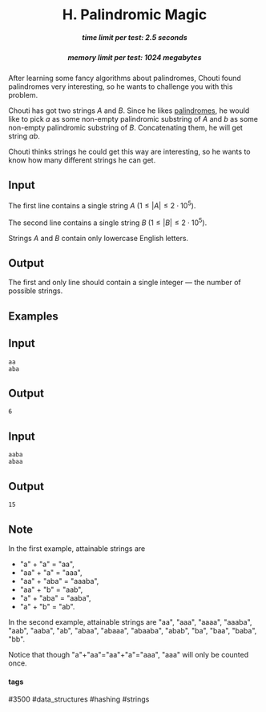 <h1 style='text-align: center;'> H. Palindromic Magic</h1>

<h5 style='text-align: center;'>time limit per test: 2.5 seconds</h5>
<h5 style='text-align: center;'>memory limit per test: 1024 megabytes</h5>

After learning some fancy algorithms about palindromes, Chouti found palindromes very interesting, so he wants to challenge you with this problem.

Chouti has got two strings $A$ and $B$. Since he likes [palindromes](https://en.wikipedia.org/wiki/Palindrome), he would like to pick $a$ as some non-empty palindromic substring of $A$ and $b$ as some non-empty palindromic substring of $B$. Concatenating them, he will get string $ab$.

Chouti thinks strings he could get this way are interesting, so he wants to know how many different strings he can get.

## Input

The first line contains a single string $A$ ($1 \le |A| \le 2 \cdot 10^5$).

The second line contains a single string $B$ ($1 \le |B| \le 2 \cdot 10^5$).

Strings $A$ and $B$ contain only lowercase English letters.

## Output

The first and only line should contain a single integer — the number of possible strings.

## Examples

## Input


```
aa  
aba  

```
## Output


```
6  

```
## Input


```
aaba  
abaa  

```
## Output


```
15  

```
## Note

In the first example, attainable strings are 

* "a" + "a" = "aa",
* "aa" + "a" = "aaa",
* "aa" + "aba" = "aaaba",
* "aa" + "b" = "aab",
* "a" + "aba" = "aaba",
* "a" + "b" = "ab".

In the second example, attainable strings are "aa", "aaa", "aaaa", "aaaba", "aab", "aaba", "ab", "abaa", "abaaa", "abaaba", "abab", "ba", "baa", "baba", "bb".

Notice that though "a"+"aa"="aa"+"a"="aaa", "aaa" will only be counted once.



#### tags 

#3500 #data_structures #hashing #strings 